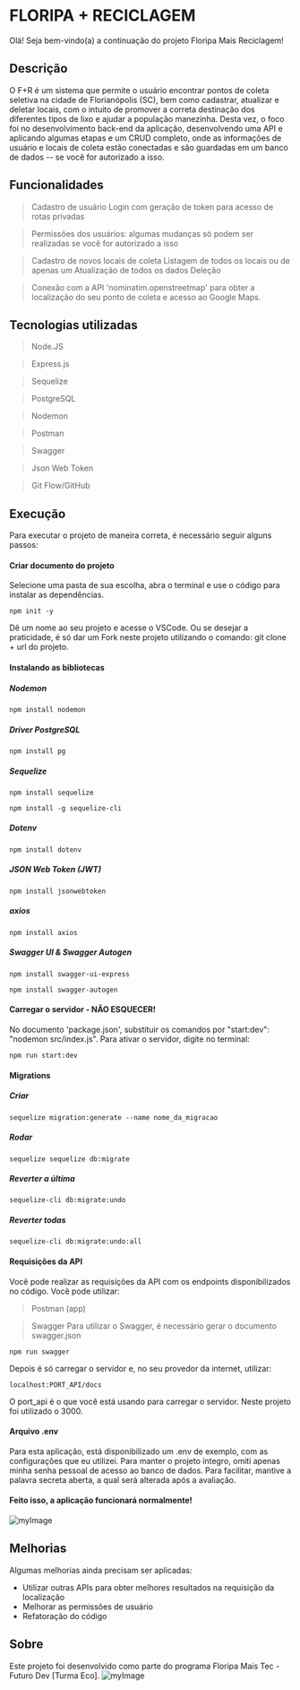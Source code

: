 # FLORIPA + RECICLAGEM

Olá! Seja bem-vindo(a) a continuação do projeto Floripa Mais Reciclagem!

## Descrição
O F+R é um sistema que permite o usuário encontrar pontos de coleta seletiva na cidade de Florianópolis (SC), bem como cadastrar, atualizar e deletar locais, com o intuito de promover a correta destinação dos diferentes tipos de lixo e ajudar a população manezinha.
Desta vez, o foco foi no desenvolvimento back-end da aplicação, desenvolvendo uma API e aplicando algumas etapas e um CRUD completo, onde as informações de usuário e locais de coleta estão conectadas e são guardadas em um banco de dados -- se você for autorizado a isso.

## Funcionalidades 
> Cadastro de usuário
> Login com geração de token para acesso de rotas privadas

> Permissões dos usuários: algumas mudanças só podem ser realizadas se você for autorizado a isso

> Cadastro de novos locais de coleta
> Listagem de todos os locais ou de apenas um
> Atualização de todos os dados
> Deleção

> Conexão com a API 'nominatim.openstreetmap' para obter a localização do seu ponto de coleta e acesso ao Google Maps.

## Tecnologias utilizadas
> Node.JS

> Express.js

> Sequelize

> PostgreSQL

> Nodemon

> Postman

> Swagger

> Json Web Token

> Git Flow/GitHub

## Execução
Para executar o projeto de maneira correta, é necessário seguir alguns passos:

#### Criar documento do projeto
Selecione uma pasta de sua escolha, abra o terminal e use o código para instalar as dependências.
```terminal
npm init -y
```
Dê um nome ao seu projeto e acesse o VSCode.
Ou se desejar a praticidade, é só dar um Fork neste projeto utilizando o comando: git clone + url do projeto.

#### Instalando as bibliotecas
##### Nodemon
```terminal
npm install nodemon
```

##### Driver PostgreSQL
```terminal
npm install pg
```

##### Sequelize
```terminal
npm install sequelize
```
```terminal
npm install -g sequelize-cli
```
##### Dotenv
```terminal
npm install dotenv
```

##### JSON Web Token (JWT)
```terminal
npm install jsonwebtoken
```

##### axios
```terminal
npm install axios
```

##### Swagger UI & Swagger Autogen
```terminal
npm install swagger-ui-express
```
```terminal
npm install swagger-autogen
```

#### Carregar o servidor - NÃO ESQUECER!
No documento 'package.json', substituir os comandos por "start:dev": "nodemon src/index.js". Para ativar o servidor, digite no terminal:
```terminal
npm run start:dev
```

#### Migrations
##### Criar
```terminal
sequelize migration:generate --name nome_da_migracao
```
##### Rodar
```terminal
sequelize sequelize db:migrate
```
##### Reverter a última
```terminal
sequelize-cli db:migrate:undo
```
##### Reverter todas
```terminal
sequelize-cli db:migrate:undo:all
```

#### Requisições da API
Você pode realizar as requisições da API com os endpoints disponibilizados no código. Você pode utilizar:
> Postman (app)

> Swagger
Para utilizar o Swagger, é necessário gerar o documento swagger.json
```terminal
npm run swagger
```
Depois é só carregar o servidor e, no seu provedor da internet, utilizar:
```terminal
localhost:PORT_API/docs
```
O port_api é o que você está usando para carregar o servidor. Neste projeto foi utilizado o 3000.

#### Arquivo .env
Para esta aplicação, está disponibilizado um .env de exemplo, com as configurações que eu utilizei. Para manter o projeto íntegro, omiti apenas minha senha pessoal de acesso ao banco de dados. Para facilitar, mantive a palavra secreta aberta, a qual será alterada após a avaliação.

#### Feito isso, a aplicação funcionará normalmente!

![myImage](https://media.tenor.com/images/df37f4ad4d0599d7fe46e4e0a225c58d/tenor.gif)

## Melhorias
Algumas melhorias ainda precisam ser aplicadas:
- Utilizar outras APIs para obter melhores resultados na requisição da localização
- Melhorar as permissões de usuário
- Refatoração do código

## Sobre
Este projeto foi desenvolvido como parte do programa Floripa Mais Tec - Futuro Dev [Turma Eco].
![myImage](https://floripamaistec.sesisenai.org.br/wp-content/uploads/sites/11/2023/08/logo-banner-w.png)
